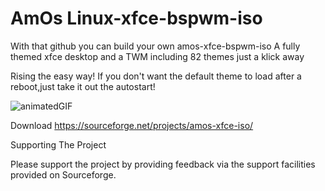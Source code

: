# AmOs Linux-xfce-bspwm-iso

With that github you can build your own amos-xfce-bspwm-iso
A fully themed xfce desktop and a TWM  including 82 themes just a klick away

Rising the easy way!
If you don't want the default theme to load after a reboot,just take it out the autostart!

![animatedGIF](https://user-images.githubusercontent.com/83895060/179123978-39df68a2-3133-4af2-aa1a-aaa889f255f4.gif)


Download
https://sourceforge.net/projects/amos-xfce-iso/

Supporting The Project

Please support the project by providing feedback via the support facilities provided on Sourceforge. 
